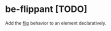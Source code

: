 # be-flippant [TODO]

Add the [flip](https://github.com/googlearchive/flipjs) behavior to an element declaratively.



